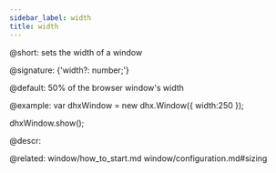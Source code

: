 ```yaml
---
sidebar_label: width
title: width
---          
```


@short: sets the width of a window

@signature: {'width?: number;'}

@default: 50% of the browser window's width

@example: 
var dhxWindow = new dhx.Window({
    width:250
});

dhxWindow.show();



@descr: 

@related: window/how_to_start.md
window/configuration.md#sizing

